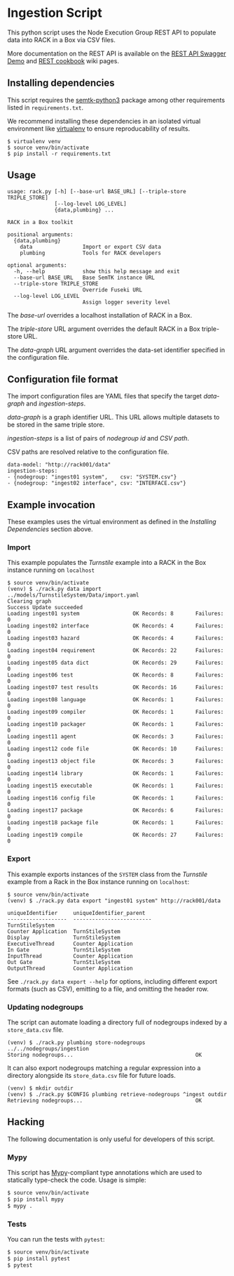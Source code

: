 # Ingestion Script

This python script uses the Node Execution Group REST API
to populate data into RACK in a Box via CSV files.

More documentation on the REST API is available on the
[REST API Swagger Demo](https://github.com/ge-high-assurance/RACK/wiki/REST-API-Swagger-Demo)
and [REST cookbook](https://github.com/ge-semtk/semtk/wiki/REST-cookbook) wiki pages.

## Installing dependencies

This script requires the [semtk-python3](https://github.com/ge-semtk/semtk-python3) package
among other requirements listed in `requirements.txt`.

We recommend installing these dependencies in an isolated virtual environment
like [virtualenv](https://pypi.org/project/virtualenv/) to ensure reproducability
of results.

```
$ virtualenv venv
$ source venv/bin/activate
$ pip install -r requirements.txt
```

## Usage

```
usage: rack.py [-h] [--base-url BASE_URL] [--triple-store TRIPLE_STORE]
               [--log-level LOG_LEVEL]
               {data,plumbing} ...

RACK in a Box toolkit

positional arguments:
  {data,plumbing}
    data                Import or export CSV data
    plumbing            Tools for RACK developers

optional arguments:
  -h, --help            show this help message and exit
  --base-url BASE_URL   Base SemTK instance URL
  --triple-store TRIPLE_STORE
                        Override Fuseki URL
  --log-level LOG_LEVEL
                        Assign logger severity level
```

The *base-url* overrides a localhost installation of RACK in a Box.

The *triple-store* URL argument overrides the default RACK in a Box triple-store URL.

The *data-graph* URL argument overrides the data-set identifier specified in the configuration file.

## Configuration file format

The import configuration files are YAML files that specify the target *data-graph*
and *ingestion-steps*.

*data-graph* is a graph identifier URL. This URL allows multiple datasets to be stored
in the same triple store.

*ingestion-steps* is a list of pairs of *nodegroup id* and *CSV path*.

CSV paths are resolved relative to the configuration file.

```
data-model: "http://rack001/data"
ingestion-steps:
- {nodegroup: "ingest01 system",    csv: "SYSTEM.csv"}
- {nodegroup: "ingest02 interface", csv: "INTERFACE.csv"}
```

## Example invocation

These examples uses the virtual environment as defined in the *Installing Dependencies*
section above.

### Import

This example populates the *Turnstile* example into a RACK in the Box instance
running on `localhost`

```
$ source venv/bin/activate
(venv) $ ./rack.py data import ../models/TurnstileSystem/Data/import.yaml
Clearing graph
Success Update succeeded
Loading ingest01 system                 OK Records: 8       Failures: 0
Loading ingest02 interface              OK Records: 4       Failures: 0
Loading ingest03 hazard                 OK Records: 4       Failures: 0
Loading ingest04 requirement            OK Records: 22      Failures: 0
Loading ingest05 data dict              OK Records: 29      Failures: 0
Loading ingest06 test                   OK Records: 8       Failures: 0
Loading ingest07 test results           OK Records: 16      Failures: 0
Loading ingest08 language               OK Records: 1       Failures: 0
Loading ingest09 compiler               OK Records: 1       Failures: 0
Loading ingest10 packager               OK Records: 1       Failures: 0
Loading ingest11 agent                  OK Records: 3       Failures: 0
Loading ingest12 code file              OK Records: 10      Failures: 0
Loading ingest13 object file            OK Records: 3       Failures: 0
Loading ingest14 library                OK Records: 1       Failures: 0
Loading ingest15 executable             OK Records: 1       Failures: 0
Loading ingest16 config file            OK Records: 1       Failures: 0
Loading ingest17 package                OK Records: 6       Failures: 0
Loading ingest18 package file           OK Records: 1       Failures: 0
Loading ingest19 compile                OK Records: 27      Failures: 0
```

### Export

This example exports instances of the `SYSTEM` class from the *Turnstile*
example from a Rack in the Box instance running on `localhost`:

```
$ source venv/bin/activate
(venv) $ ./rack.py data export "ingest01 system" http://rack001/data

uniqueIdentifier     uniqueIdentifier_parent
-------------------  -------------------------
TurnStileSystem
Counter Application  TurnStileSystem
Display              TurnStileSystem
ExecutiveThread      Counter Application
In Gate              TurnStileSystem
InputThread          Counter Application
Out Gate             TurnStileSystem
OutputThread         Counter Application
```
See `./rack.py data export --help` for options, including different export formats (such as CSV), emitting to a file, and omitting the header row.

### Updating nodegroups

The script can automate loading a directory full of nodegroups
indexed by a `store_data.csv` file.

```
(venv) $ ./rack.py plumbing store-nodegroups ../../nodegroups/ingestion
Storing nodegroups...                                       OK
```

It can also export nodegroups matching a regular expression
into a directory alongside its `store_data.csv` file for future
loads.

```
(venv) $ mkdir outdir
(venv) $ ./rack.py $CONFIG plumbing retrieve-nodegroups ^ingest outdir
Retrieving nodegroups...                                    OK
```

## Hacking

The following documentation is only useful for developers of this script.

### Mypy

This script has [Mypy](http://mypy-lang.org)-compliant type annotations which
are used to statically type-check the code. Usage is simple:
```bash
$ source venv/bin/activate
$ pip install mypy
$ mypy .
```

### Tests

You can run the tests with `pytest`:
```bash
$ source venv/bin/activate
$ pip install pytest
$ pytest
```
